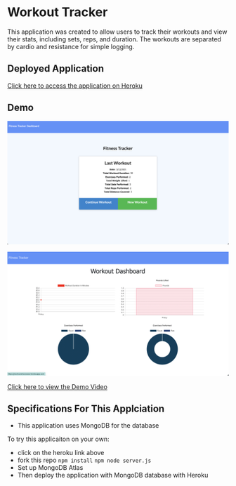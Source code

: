 # Workout Tracker

This application was created to allow users to track their workouts and view their stats, including sets, reps, and duration. The workouts are separated by cardio and resistance for simple logging. 

## Deployed Application  

[Click here to access the application on Heroku](https://workoutshowcase.herokuapp.com/?id=6056bdf682691b0015217956) 

## Demo

![DemoImg1](./public/img/Demo1.png)

![DemoImg2](./public/img/Demo2.png)

[Click here to view the Demo Video](https://drive.google.com/file/d/1s2ZpravDsxEPmg4Z4jkHLmPOKP59MWwi/view)

## Specifications For This Applciation

* This application uses MongoDB for the database

To try this applicaiton on your own:

* click on the heroku link above
* fork this repo
`npm install`
`npm node server.js`
* Set up MongoDB Atlas
* Then deploy the application with MongoDB database with Heroku
